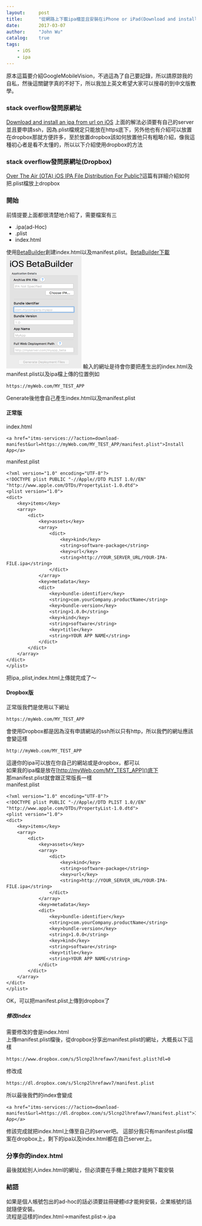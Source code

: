 ```yaml
---
layout:     post
title:      "從網路上下載ipa檔並且安裝在iPhone or iPad(Download and install an ipa from url on iOS)"
date:       2017-03-07
author:     "John Wu"
catalog:    true
tags:
    - iOS
    - ipa
---
```


原本這篇要介紹GoogleMobileVision，不過這為了自己要記錄，所以請原諒我的自私，然後這關鍵字真的不好下，所以我加上英文希望大家可以搜尋的到中文版教學。

### stack overflow發問原網址
 
[Download and install an ipa from url on iOS](http://stackoverflow.com/questions/23561370/download-and-install-an-ipa-from-url-on-ios) 上面的解法必須要有自己的server並且要申請ssh，因為.plist檔規定只能放在https底下，另外他也有介紹可以放置在dropbox那就方便許多，至於放置dropbox該如何放置他只有粗略介紹，像我這種初心者是看不太懂的，所以以下介紹使用dropbox的方法<br>

### stack overflow發問原網址(Dropbox)
[Over The Air (OTA) iOS IPA File Distribution For Public?](http://stackoverflow.com/questions/26042508/over-the-air-ota-ios-ipa-file-distribution-for-public)這篇有詳細介紹如何把.plist檔放上dropbox

### 開始
前情提要上面都很清楚地介紹了，需要檔案有三
- .ipa(ad-Hoc)
- .plist
- index.html

使用[BetaBuilder](http://www.hanchorllc.com/2010/08/24/introducing-ios-beta-builder/)創建index.html以及manifest.plist。[BetaBuilder下載](https://s3-ap-southeast-1.amazonaws.com/problem-arc/Beta-Builder/BetaBuilder.zip)
<img src="/img/post/2017-03-07-install-ipa-from-url/betaBuilder.png" style="width: 200px; height: 300px;"/>
輸入的網址是待會你要把產生出的index.html及manifest.plist以及ipa檔上傳的位置例如 
```
https://myWeb.com/MY_TEST_APP
```
Generate後他會自己產生index.html以及manifest.plist

#### 正常版
index.html
```
<a href="itms-services://?action=download-manifest&url=https://myWeb.com/MY_TEST_APP/manifest.plist">Install App</a>
```
manifest.plist
```
<?xml version="1.0" encoding="UTF-8"?>
<!DOCTYPE plist PUBLIC "-//Apple//DTD PLIST 1.0//EN" "http://www.apple.com/DTDs/PropertyList-1.0.dtd">
<plist version="1.0">
<dict>
    <key>items</key>
    <array>
        <dict>
            <key>assets</key>
            <array>
                <dict>
                    <key>kind</key>
                    <string>software-package</string>
                    <key>url</key>
                    <string>http://YOUR_SERVER_URL/YOUR-IPA-FILE.ipa</string>
                </dict>
            </array>
            <key>metadata</key>
            <dict>
                <key>bundle-identifier</key>
                <string>com.yourCompany.productName</string>
                <key>bundle-version</key>
                <string>1.0.0</string>
                <key>kind</key>
                <string>software</string>
                <key>title</key>
                <string>YOUR APP NAME</string>
            </dict>
        </dict>
    </array>
</dict>
</plist>
```
把ipa,.plist,index.html上傳就完成了～

#### Dropbox版
正常版我們是使用以下網址
```
https://myWeb.com/MY_TEST_APP
```
會使用Dropbox都是因為沒有申請網站的ssh所以只有http，所以我們的網址應該會變這樣
```
http://myWeb.com/MY_TEST_APP
```
這邊你的ipa可以放在你自己的網站或是dropbox，都可以<br>
如果我的ipa檔是放在[http://myWeb.com/MY_TEST_APP]()底下<br>
那manifest.plist就會跟正常版長一樣<br>
manifest.plist
```
<?xml version="1.0" encoding="UTF-8"?>
<!DOCTYPE plist PUBLIC "-//Apple//DTD PLIST 1.0//EN" "http://www.apple.com/DTDs/PropertyList-1.0.dtd">
<plist version="1.0">
<dict>
    <key>items</key>
    <array>
        <dict>
            <key>assets</key>
            <array>
                <dict>
                    <key>kind</key>
                    <string>software-package</string>
                    <key>url</key>
                    <string>http://YOUR_SERVER_URL/YOUR-IPA-FILE.ipa</string>
                </dict>
            </array>
            <key>metadata</key>
            <dict>
                <key>bundle-identifier</key>
                <string>com.yourCompany.productName</string>
                <key>bundle-version</key>
                <string>1.0.0</string>
                <key>kind</key>
                <string>software</string>
                <key>title</key>
                <string>YOUR APP NAME</string>
            </dict>
        </dict>
    </array>
</dict>
</plist>
```

OK，可以把manifest.plist上傳到dropbox了
##### 修改index
需要修改的會是index.html<br>
上傳manifest.plist檔後，從dropbox分享出manifest.plist的網址，大概長以下這樣
```
https://www.dropbox.com/s/5lcnp2lhrefawv7/manifest.plist?dl=0
```
修改成
```
https://dl.dropbox.com/s/5lcnp2lhrefawv7/manifest.plist
```

所以最後我們的index會變成

```
<a href="itms-services://?action=download-manifest&url=https://dl.dropbox.com/s/5lcnp2lhrefawv7/manifest.plist">Install App</a>
```

修該完成就把index.html上傳至自己的server吧。
這部分我只有manifest.plist檔案在dropbox上，剩下的ipa以及index.html都在自己server上。

### 分享你的index.html
最後就給別人index.html的網址，但必須要在手機上開啟才能夠下載安裝<br>


### 結語
如果是個人帳號包出的ad-hoc的話必須要註冊硬體id才能夠安裝，企業帳號的話就隨便安裝。<br>
流程是這樣的index.html->manifest.plist->.ipa